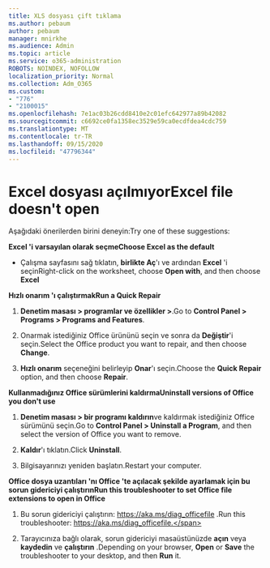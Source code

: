 ```yaml
---
title: XLS dosyası çift tıklama
ms.author: pebaum
author: pebaum
manager: mnirkhe
ms.audience: Admin
ms.topic: article
ms.service: o365-administration
ROBOTS: NOINDEX, NOFOLLOW
localization_priority: Normal
ms.collection: Adm_O365
ms.custom:
- "776"
- "2100015"
ms.openlocfilehash: 7e1ac03b26cdd8410e2c01efc642977a89b42082
ms.sourcegitcommit: c6692ce0fa1358ec3529e59ca0ecdfdea4cdc759
ms.translationtype: MT
ms.contentlocale: tr-TR
ms.lasthandoff: 09/15/2020
ms.locfileid: "47796344"
---
```

# <a name="excel-file-doesnt-open"></a><span data-ttu-id="95f58-102">Excel dosyası açılmıyor</span><span class="sxs-lookup"><span data-stu-id="95f58-102">Excel file doesn't open</span></span>

<span data-ttu-id="95f58-103">Aşağıdaki önerilerden birini deneyin:</span><span class="sxs-lookup"><span data-stu-id="95f58-103">Try one of these suggestions:</span></span>

<span data-ttu-id="95f58-104">**Excel 'i varsayılan olarak seçme**</span><span class="sxs-lookup"><span data-stu-id="95f58-104">**Choose Excel as the default**</span></span>

* <span data-ttu-id="95f58-105">Çalışma sayfasını sağ tıklatın, **birlikte Aç**'ı ve ardından **Excel** 'i seçin</span><span class="sxs-lookup"><span data-stu-id="95f58-105">Right-click on the worksheet, choose **Open with**, and then choose **Excel**</span></span>

<span data-ttu-id="95f58-106">**Hızlı onarım 'ı çalıştırmak**</span><span class="sxs-lookup"><span data-stu-id="95f58-106">**Run a Quick Repair**</span></span>

1. <span data-ttu-id="95f58-107">**Denetim masası > programlar ve özellikler >**.</span><span class="sxs-lookup"><span data-stu-id="95f58-107">Go to **Control Panel > Programs > Programs and Features**.</span></span>

2. <span data-ttu-id="95f58-108">Onarmak istediğiniz Office ürününü seçin ve sonra da **Değiştir**'i seçin.</span><span class="sxs-lookup"><span data-stu-id="95f58-108">Select the Office product you want to repair, and then choose **Change**.</span></span>

3. <span data-ttu-id="95f58-109">**Hızlı onarım** seçeneğini belirleyip **Onar**'ı seçin.</span><span class="sxs-lookup"><span data-stu-id="95f58-109">Choose the **Quick Repair** option, and then choose **Repair**.</span></span>

<span data-ttu-id="95f58-110">**Kullanmadığınız Office sürümlerini kaldırma**</span><span class="sxs-lookup"><span data-stu-id="95f58-110">**Uninstall versions of Office you don't use**</span></span>

1. <span data-ttu-id="95f58-111">**Denetim masası > bir programı kaldırın**ve kaldırmak istediğiniz Office sürümünü seçin.</span><span class="sxs-lookup"><span data-stu-id="95f58-111">Go to **Control Panel > Uninstall a Program**, and then select the version of Office you want to remove.</span></span>

2. <span data-ttu-id="95f58-112">**Kaldır**'ı tıklatın.</span><span class="sxs-lookup"><span data-stu-id="95f58-112">Click **Uninstall**.</span></span>

3. <span data-ttu-id="95f58-113">Bilgisayarınızı yeniden başlatın.</span><span class="sxs-lookup"><span data-stu-id="95f58-113">Restart your computer.</span></span>

<span data-ttu-id="95f58-114">**Office dosya uzantıları 'nı Office 'te açılacak şekilde ayarlamak için bu sorun gidericiyi çalıştırın**</span><span class="sxs-lookup"><span data-stu-id="95f58-114">**Run this troubleshooter to set Office file extensions to open in Office**</span></span>

1. <span data-ttu-id="95f58-115">Bu sorun gidericiyi çalıştırın: https://aka.ms/diag_officefile .</span><span class="sxs-lookup"><span data-stu-id="95f58-115">Run this troubleshooter: https://aka.ms/diag_officefile.</span></span>

2. <span data-ttu-id="95f58-116">Tarayıcınıza bağlı olarak, sorun gidericiyi masaüstünüzde **açın** veya **kaydedin** ve **çalıştırın** .</span><span class="sxs-lookup"><span data-stu-id="95f58-116">Depending on your browser, **Open** or **Save** the troubleshooter to your desktop, and then **Run** it.</span></span>
